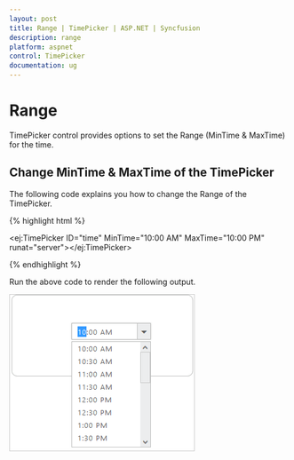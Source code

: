 ```yaml
---
layout: post
title: Range | TimePicker | ASP.NET | Syncfusion
description: range
platform: aspnet
control: TimePicker
documentation: ug
---
```


# Range

TimePicker control provides options to set the Range (MinTime & MaxTime) for the time.

## Change MinTime & MaxTime of the TimePicker

The following code explains you how to change the Range of the TimePicker.

{% highlight html %}

<ej:TimePicker ID="time" MinTime="10:00 AM" MaxTime="10:00 PM" runat="server"></ej:TimePicker>

{% endhighlight %}



Run the above code to render the following output.

 ![MinTime & MaxTime of the TimePicker](Range_images/Range_img1.png) 



